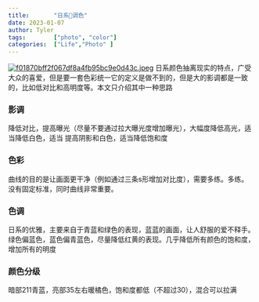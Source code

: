 ```yaml
---
title:       "日系🚊调色"
date: 2023-01-07
author: Tyler
tags:        ["photo", "color"]
categories:  ["Life","Photo" ]
---
```

[![f01870bff2f067df8a4fb95bc9e0d43c.jpeg](https://s1.imagehub.cc/images/2023/01/07/f01870bff2f067df8a4fb95bc9e0d43c.jpeg)](https://www.imagehub.cc/image/ndClA)
日系颜色抽离现实的特点，广受大众的喜爱，但是要一套色彩统一它的定义是做不到的，但是大的影调都是一致的，比如低对比和高明度等。本文只介绍其中一种思路
### 影调
降低对比，提高曝光（尽量不要通过拉大曝光度增加曝光），大幅度降低高光，适当降低白色，适当
提高阴影和白色，适当降低饱和度
### 色彩
曲线的目的是让画面更干净（例如通过三条s形增加对比度），需要多练。多练。没有固定标准，同时曲线非常重要。
### 色调
日系的优雅，主要来自于青蓝和绿色的表现，蓝蓝的画面，让人舒服的爱不释手。
绿色偏蓝色，蓝色偏青蓝色，尽量降低红黄的表现。几乎降低所有颜色的饱和度，增加所有的明度
### 颜色分级
暗部211青蓝，亮部35左右暖橘色，饱和度都低（不超过30），混合可以拉满